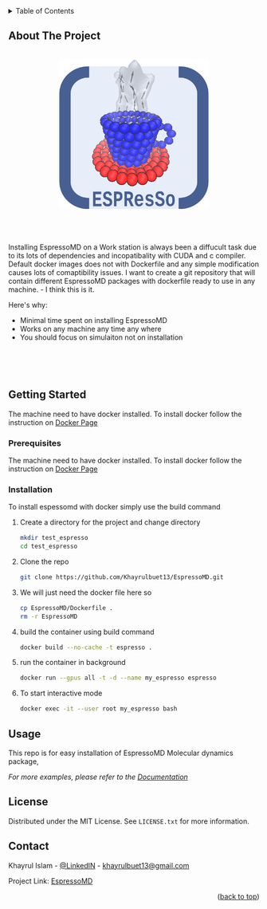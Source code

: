 
<!-- TABLE OF CONTENTS -->
<details>
  <summary>Table of Contents</summary>
  <ol>
    <li><a href="#about-the-project">About The Project</a></li>
    <li>
      <a href="#getting-started">Getting Started</a>
      <ul>
        <li><a href="#prerequisites">Prerequisites</a></li>
        <li><a href="#installation">Installation</a></li>
      </ul>
    </li>
    <li><a href="#usage">Usage</a></li>
    <li><a href="#license">License</a></li>
    <li><a href="#contact">Contact</a></li>
  </ol>
</details>



<!-- ABOUT THE PROJECT -->
## About The Project

<!-- PROJECT LOGO -->
<br />
<div align="center">
  <a href="https://github.com/github_username/repo_name">
    <img src="images/Espresso.png" alt="Logo" width="300" height="300">
  </a>
</div>

</br>
</br>
</br>

Installing EspressoMD on a Work station is always been a diffucult task due to its lots of dependencies and incopatibality with CUDA and c compiler. Default docker images does not with Dockerfile and any simple modification causes lots of comaptibility issues. I want to create a git repository that will contain different EspressoMD packages with dockerfile ready to use in any machine. - I think this is it.

Here's why:
* Minimal time spent on installing EspressoMD 
* Works on any machine any time any where
* You should focus on simulaiton not on installation

</br>
</br>
</br>



<!-- GETTING STARTED -->
## Getting Started

The machine need to have docker installed. To install docker follow the instruction on [Docker Page](https://docs.docker.com/desktop/install/linux-install/)

### Prerequisites

The machine need to have docker installed. To install docker follow the instruction on [Docker Page](https://docs.docker.com/desktop/install/linux-install/)


### Installation

To install espessomd with docker simply use the build command

1. Create a directory for the project and change directory
   ```sh
   mkdir test_espresso
   cd test_espresso
   ```
2. Clone the repo
   ```sh
   git clone https://github.com/Khayrulbuet13/EspressoMD.git
   ```
3. We will just need the docker file here so 
   ```sh
   cp EspressoMD/Dockerfile .
   rm -r EspressoMD
   ```
4. build the container using build command
   ```sh
   docker build --no-cache -t espresso .
   ```
5. run the container in background
   ```sh
   docker run --gpus all -t -d --name my_espresso espresso
   ```
6. To start interactive mode
   ```sh
   docker exec -it --user root my_espresso bash
   ```


<!-- USAGE EXAMPLES -->
## Usage

This repo is for easy installation of EspressoMD Molecular dynamics package,

_For more examples, please refer to the [Documentation](https://espressomd.github.io/doc/index.html)_


<!-- LICENSE -->
## License

Distributed under the MIT License. See `LICENSE.txt` for more information.


<!-- CONTACT -->
## Contact

Khayrul Islam - [@LinkedIN](https://www.linkedin.com/in/khayrulbuet13/) - khayrulbuet13@gmail.com

Project Link: [EspressoMD](https://github.com/Khayrulbuet13/EspressoMD.git)

<p align="right">(<a href="#readme-top">back to top</a>)</p>
